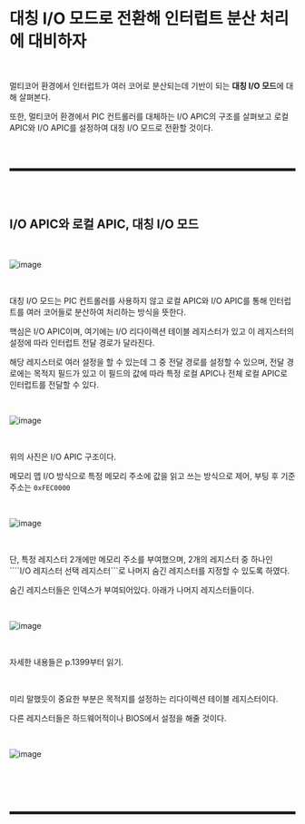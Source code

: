 # 대칭 I/O 모드로 전환해 인터럽트 분산 처리에 대비하자

<br>

멀티코어 환경에서 인터럽트가 여러 코어로 분산되는데 기반이 되는 **대칭 I/O 모드**에 대해 살펴본다.

또한, 멀티코어 환경에서 PIC 컨트롤러를 대체하는 I/O APIC의 구조를 살펴보고 로컬 APIC와 I/O APIC를 설정하여 대칭 I/O 모드로 전환할 것이다.

<br><br>
<hr style="border: 2px solid;">
<br><br>

## I/O APIC와 로컬 APIC, 대칭 I/O 모드

<br>

![image](https://user-images.githubusercontent.com/52172169/206085837-88b03fb9-6a66-415b-9518-a81421093824.png)

<br>

대칭 I/O 모드는 PIC 컨트롤러를 사용하지 않고 로컬 APIC와 I/O APIC를 통해 인터럽트를 여러 코어들로 분산하여 처리하는 방식을 뜻한다.

핵심은 I/O APIC이며, 여기에는 I/O 리다이렉션 테이블 레지스터가 있고 이 레지스터의 설정에 따라 인터럽트 전달 경로가 달라진다.

해당 레지스터로 여러 설정을 할 수 있는데 그 중 전달 경로를 설정할 수 있으며, 전달 경로에는 목적지 필드가 있고 이 필드의 값에 따라 특정 로컬 APIC나 전체 로컬 APIC로 인터럽트를 전달할 수 있다.

<br>

![image](https://user-images.githubusercontent.com/52172169/206087919-77852352-6a37-4a6d-b6fa-6da64cd801f4.png)

<br>

위의 사진은 I/O APIC 구조이다.

메모리 맵 I/O 방식으로 특정 메모리 주소에 값을 읽고 쓰는 방식으로 제어, 부팅 후 기준 주소는 ```0xFEC0000```

<br>

![image](https://user-images.githubusercontent.com/52172169/206087994-e6f6b5e7-6d36-4835-8daf-ecefa6850864.png)

<br>

단, 특정 레지스터 2개에만 메모리 주소를 부여했으며, 2개의 레지스터 중 하나인 ````I/O 레지스터 선택 레지스터```로 나머지 숨긴 레지스터를 지정할 수 있도록 하였다.

숨긴 레지스터들은 인덱스가 부여되어있다. 아래가 나머지 레지스터들이다.

<br>

![image](https://user-images.githubusercontent.com/52172169/206088050-2779371b-8e53-48e4-9dbf-9bbc71f7b350.png)

<br>

자세한 내용들은 p.1399부터 읽기.

<br>

미리 말했듯이 중요한 부분은 목적지를 설정하는 리다이렉션 테이블 레지스터이다.

다른 레지스터들은 하드웨어적이나 BIOS에서 설정을 해줄 것이다.

<br>

![image](https://user-images.githubusercontent.com/52172169/206088912-6f7587ac-3fb9-47cf-8bf8-268cbd226440.png)

<br>



<br><br>
<hr style="border: 2px solid;">
<br><br>
